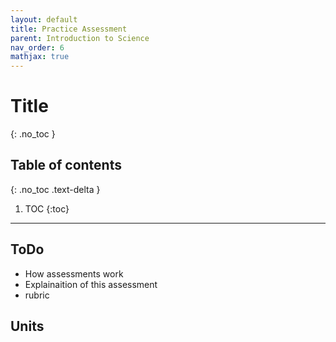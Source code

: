 ```yaml
---
layout: default
title: Practice Assessment
parent: Introduction to Science
nav_order: 6
mathjax: true
---
```


# Title
{: .no_toc }

<!-- table of contents for the page -->
## Table of contents
{: .no_toc .text-delta }

1. TOC
{:toc}

---

## ToDo
  * How assessments work
  * Explainaition of this assessment
  * rubric

## Units
